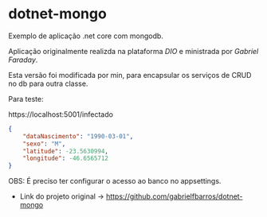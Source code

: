 # dotnet-mongo

Exemplo de aplicação .net core com mongodb.

Aplicação originalmente realizda na plataforma *DIO* e ministrada por *Gabriel Faraday*.

Esta versão foi modificada por min, para encapsular os serviços de CRUD no db para outra classe.

Para teste:

https://localhost:5001/infectado

```json
{
	"dataNascimento": "1990-03-01",
	"sexo": "M",
	"latitude": -23.5630994,
	"longitude": -46.6565712
}
```
OBS: É preciso ter configurar o acesso ao banco no appsettings.

- Link do projeto original -> https://github.com/gabrielfbarros/dotnet-mongo